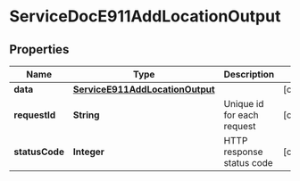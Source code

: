 

# ServiceDocE911AddLocationOutput

## Properties

Name | Type | Description | Notes
------------ | ------------- | ------------- | -------------
**data** | [**ServiceE911AddLocationOutput**](ServiceE911AddLocationOutput.md) |  |  [optional]
**requestId** | **String** | Unique id for each request |  [optional]
**statusCode** | **Integer** | HTTP response status code |  [optional]




